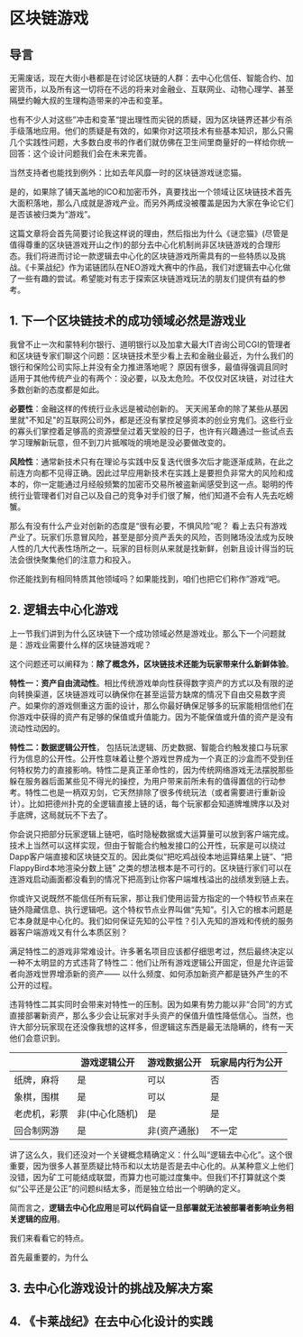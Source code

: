 # 区块链游戏

## 导言

无需废话，现在大街小巷都是在讨论区块链的人群：去中心化信任、智能合约、加密货币，以及所有这一切将在不远的将来对金融业、互联网业、动物心理学、甚至隔壁约翰大叔的生理构造带来的冲击和变革。

也有不少人对这些”冲击和变革“提出理性而尖锐的质疑，因为区块链界还甚少有杀手级落地应用。他们的质疑是有效的，如果你对这项技术有些基本知识，那么只需几个实践性问题，大多数白皮书的作者们就仿佛在卫生间里商量好的一样给你统一回答：这个设计问题我们会在未来完善。

当然支持者也能找到例外：比如去年风靡一时的区块链游戏谜恋猫。

是的，如果除了铺天盖地的ICO和加密币外，真要找出一个领域让区块链技术首先大面积落地，那么八成就是游戏产业。而另外两成没被覆盖是因为大家在争论它们是否该被归类为“游戏”。

这篇文章将会首先简要讨论我这样说的理由，然后指出为什么《谜恋猫》(尽管是值得尊重的区块链游戏开山之作)的部分去中心化机制尚非区块链游戏的合理形态。我们将进而讨论一款逻辑去中心化的区块链游戏所需具有的一些特质以及挑战。《卡莱战纪》作为诺链团队在NEO游戏大赛中的作品，我们对逻辑去中心化做了一些有趣的尝试。希望能对有志于探索区块链游戏玩法的朋友们提供有益的参考。

## 1. 下一个区块链技术的成功领域必然是游戏业

我曾不止一次和蒙特利尔银行、道明银行以及加拿大最大IT咨询公司CGI的管理者和区块链专家们聊这个问题：区块链技术至少看上去和金融业最近，为什么我们的银行和保险公司实际上并没有全力推进落地呢？ 原因有很多，最值得强调且同时适用于其他传统产业的有两个：没必要，以及太危险。不仅仅对区块链，对过往大多数创新的态度都是如此。

**必要性**：金融这样的传统行业永远是被动创新的。 天天闹革命的除了某些从基因里就"不知足"的互联网公司外，都是还没有掌控足够资本的创业穷鬼们。这些行业的寡头们掌控着足够高的资源壁垒过着天堂般的日子，也许有兴趣通过一些试点去学习理解新玩意，但不到刀片抵喉咙的境地是没必要做改变的。

**风险性**：通常新技术只有在理论与实践中反复迭代很多次后才能逐渐成熟，在此之前连方向都不见得正确。因此过早应用新技术在实践上是要担负非常大的风险和成本的，你一定能通过月经般频繁的加密币交易所被盗新闻感受到这一点。聪明的传统行业管理者们对自己以及自己的竞争对手们很了解，他们知道不会有人先去吃螃蟹。

那么有没有什么产业对创新的态度是“很有必要，不惧风险”呢？ 看上去只有游戏产业了。玩家们乐意冒风险，甚至是部分资产丢失的风险，否则赌场没法成为反映人性的几大代表性场所之一。玩家的目标则从来就是找新鲜，创新且设计得当的玩法会很快聚集他们的注意力和投入。

你还能找到有相同特质其他领域吗？如果能找到，咱们也把它们称作”游戏“吧。

## 2. 逻辑去中心化游戏

上一节我们讲到为什么区块链下一个成功领域必然是游戏业。那么下一个问题就是：游戏业需要什么样的区块链游戏呢？

这个问题还可以阐释为：**除了概念外，区块链技术还能为玩家带来什么新鲜体验**。

**特性一：资产自由流动性**。相比传统游戏单向性获得数字资产的方式以及有限的逆向转换渠道，区块链游戏可以确保你在甚至运营方缺席的情况下自由交易数字资产。如果你的游戏侧重这方面的设计，那么你最好确保足够多的玩家能相信他们在你游戏中获得的资产有足够的保值或升值能力。因为不能保值或升值的资产是没有流动性动因的。

**特性二：数据逻辑公开性**， 包括玩法逻辑、历史数据、智能合约触发接口与玩家行为信息的公开性。公开性意味着让整个游戏世界成为一个真正的沙盒而不受到任何特权势力的直接影响。特性二是真正革命性的，因为传统网络游戏无法摆脱那些躲在服务器后面某些见不得光的操控，为用户带来前所未有的值得置信的行动参考。特性二也是一柄双刃剑，它天然排除了很多传统玩法（或者需要进行重新设计）。比如把德州扑克的全逻辑直接上链的话，每个玩家都会知道牌堆牌序以及对手底牌，这局就玩不下去了。

你会说只把部分玩家逻辑上链吧，临时隐秘数据或大运算量可以放到客户端完成。技术上当然可以这样实现，但由于智能合约触发接口的公开性，玩家是可以绕过Dapp客户端直接和区块链交互的。因此类似“把吃鸡战役本地运算结果上链”、“把FlappyBird本地渲染分数上链” 之类的想法根本是不可行的。区块链行家们可以在连游戏启动画面都没看到的情况下把高到让你客户端堆栈溢出的战绩发到链上去。

你或许又说既然不能信任所有玩家，那让我们使用运营方指定的一个特权节点来在链外隐藏信息、执行逻辑吧。这个特权节点业界叫做“先知”。引入它的根本问题是它本身就是中心化的。我们如何保证先知的公平性？引入先知的游戏和传统的服务器客户端游戏又有什么本质区别？

满足特性二的游戏非常难设计。许多著名项目应该都仔细思考过，然后最终决定以一种不太明显的方式违背了特性二：他们让所有游戏逻辑公开固定，但是允许运营者向游戏世界增添新的资产—— 以什么频度、如何添加新资产都是链外产生的不公开的过程。

违背特性二其实同时会带来对特性一的压制。因为如果有势力能以非“合同”的方式直接部署新资产，那么多少会让玩家对手头资产的保值升值性降低信心。当然，也许大部分玩家现在还没像我想的这样多，但逻辑这东西是最无法隐瞒的，终有一天他们会意识到。



|              | 游戏逻辑公开   | 游戏数据公开 | 玩家局内行为公开 |
| ------------ | -------------- | ------------ | ---------------- |
| 纸牌，麻将   | 是             | 可以         | 否               |
| 象棋，围棋   | 是             | 可以         | 是               |
| 老虎机，彩票 | 非(中心化随机) | 是           | 是               |
| 回合制网游   | 是             | 非(资产通胀) | 不一定           |

讲了这么久，我们还没对一个关键概念精确定义：什么叫“逻辑去中心化”。这个很重要，因为很多人甚至质疑比特币和以太坊是否是去中心化的。从某种意义上他们没错，因为矿工可能结成联盟，而算力也可能过度集中。但我们不打算就这个类似“公平还是公正”的问题纠结太多，而是独立给出一个明确的定义。

简而言之，**逻辑去中心化应用**是**可以代码自证一旦部署就无法被部署者影响业务相关逻辑的应用**。

我们来看看它的特点。

首先最重要的，为什么

## 3. 去中心化游戏设计的挑战及解决方案



## 4. 《卡莱战纪》在去中心化设计的实践

